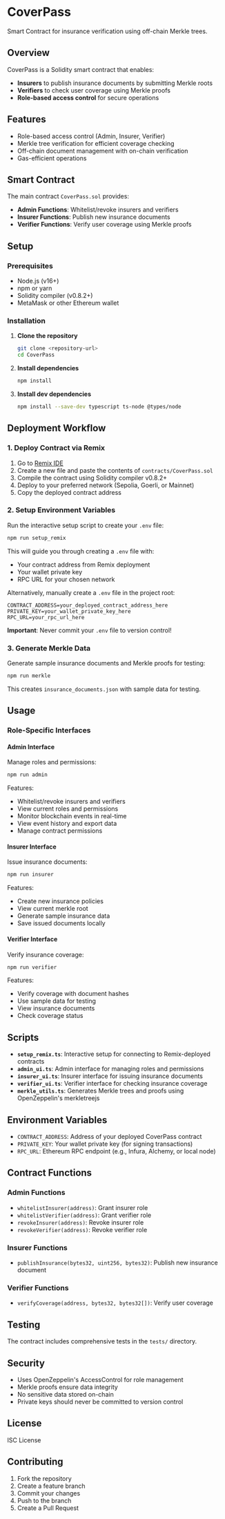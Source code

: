 # CoverPass

Smart Contract for insurance verification using off-chain Merkle trees.

## Overview

CoverPass is a Solidity smart contract that enables:
- **Insurers** to publish insurance documents by submitting Merkle roots
- **Verifiers** to check user coverage using Merkle proofs
- **Role-based access control** for secure operations

## Features

- Role-based access control (Admin, Insurer, Verifier)
- Merkle tree verification for efficient coverage checking
- Off-chain document management with on-chain verification
- Gas-efficient operations

## Smart Contract

The main contract `CoverPass.sol` provides:

- **Admin Functions**: Whitelist/revoke insurers and verifiers
- **Insurer Functions**: Publish new insurance documents
- **Verifier Functions**: Verify user coverage using Merkle proofs

## Setup

### Prerequisites

- Node.js (v16+)
- npm or yarn
- Solidity compiler (v0.8.2+)
- MetaMask or other Ethereum wallet

### Installation

1. **Clone the repository**
   ```bash
   git clone <repository-url>
   cd CoverPass
   ```

2. **Install dependencies**
   ```bash
   npm install
   ```

3. **Install dev dependencies**
   ```bash
   npm install --save-dev typescript ts-node @types/node
   ```

## Deployment Workflow

### 1. Deploy Contract via Remix

1. Go to [Remix IDE](https://remix.ethereum.org/)
2. Create a new file and paste the contents of `contracts/CoverPass.sol`
3. Compile the contract using Solidity compiler v0.8.2+
4. Deploy to your preferred network (Sepolia, Goerli, or Mainnet)
5. Copy the deployed contract address

### 2. Setup Environment Variables

Run the interactive setup script to create your `.env` file:

```bash
npm run setup_remix
```

This will guide you through creating a `.env` file with:
- Your contract address from Remix deployment
- Your wallet private key
- RPC URL for your chosen network

Alternatively, manually create a `.env` file in the project root:

```env
CONTRACT_ADDRESS=your_deployed_contract_address_here
PRIVATE_KEY=your_wallet_private_key_here
RPC_URL=your_rpc_url_here
```

**Important**: Never commit your `.env` file to version control!

### 3. Generate Merkle Data

Generate sample insurance documents and Merkle proofs for testing:

```bash
npm run merkle
```

This creates `insurance_documents.json` with sample data for testing.

## Usage

### Role-Specific Interfaces

#### Admin Interface
Manage roles and permissions:
```bash
npm run admin
```

Features:
- Whitelist/revoke insurers and verifiers
- View current roles and permissions
- Monitor blockchain events in real-time
- View event history and export data
- Manage contract permissions

#### Insurer Interface
Issue insurance documents:
```bash
npm run insurer
```

Features:
- Create new insurance policies
- View current merkle root
- Generate sample insurance data
- Save issued documents locally

#### Verifier Interface
Verify insurance coverage:
```bash
npm run verifier
```

Features:
- Verify coverage with document hashes
- Use sample data for testing
- View insurance documents
- Check coverage status

## Scripts

- **`setup_remix.ts`**: Interactive setup for connecting to Remix-deployed contracts
- **`admin_ui.ts`**: Admin interface for managing roles and permissions
- **`insurer_ui.ts`**: Insurer interface for issuing insurance documents
- **`verifier_ui.ts`**: Verifier interface for checking insurance coverage
- **`merkle_utils.ts`**: Generates Merkle trees and proofs using OpenZeppelin's merkletreejs

## Environment Variables

- `CONTRACT_ADDRESS`: Address of your deployed CoverPass contract
- `PRIVATE_KEY`: Your wallet private key (for signing transactions)
- `RPC_URL`: Ethereum RPC endpoint (e.g., Infura, Alchemy, or local node)

## Contract Functions

### Admin Functions
- `whitelistInsurer(address)`: Grant insurer role
- `whitelistVerifier(address)`: Grant verifier role
- `revokeInsurer(address)`: Revoke insurer role
- `revokeVerifier(address)`: Revoke verifier role

### Insurer Functions
- `publishInsurance(bytes32, uint256, bytes32)`: Publish new insurance document

### Verifier Functions
- `verifyCoverage(address, bytes32, bytes32[])`: Verify user coverage

## Testing

The contract includes comprehensive tests in the `tests/` directory.

## Security

- Uses OpenZeppelin's AccessControl for role management
- Merkle proofs ensure data integrity
- No sensitive data stored on-chain
- Private keys should never be committed to version control

## License

ISC License

## Contributing

1. Fork the repository
2. Create a feature branch
3. Commit your changes
4. Push to the branch
5. Create a Pull Request
